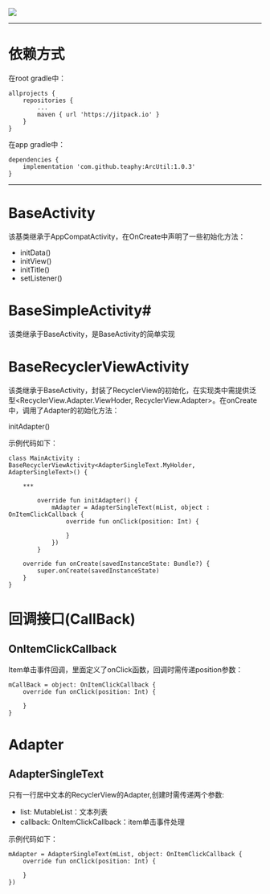 
[![](https://jitpack.io/v/teaphy/ArcUtil.svg)](https://jitpack.io/#teaphy/ArcUtil)

<hr>

# 依赖方式 #

在root gradle中：

	allprojects {
		repositories {
			...
			maven { url 'https://jitpack.io' }
		}
	}

在app gradle中：

	dependencies {
	    implementation 'com.github.teaphy:ArcUtil:1.0.3'
	}

<hr>

# BaseActivity #

该基类继承于AppCompatActivity，在OnCreate中声明了一些初始化方法：

- initData()
- initView()
- initTitle()
- setListener()

# BaseSimpleActivity#

该类继承于BaseActivity，是BaseActivity的简单实现

# BaseRecyclerViewActivity #

该类继承于BaseActivity，封装了RecyclerView的初始化，在实现类中需提供泛型<RecyclerView.Adapter.ViewHoder, RecyclerView.Adapter>。在onCreate中，调用了Adapter的初始化方法：

initAdapter()


示例代码如下：

	class MainActivity : BaseRecyclerViewActivity<AdapterSingleText.MyHolder, AdapterSingleText>() {
		
		***
	
	        override fun initAdapter() {
	            mAdapter = AdapterSingleText(mList, object : OnItemClickCallback {
	                override fun onClick(position: Int) {
	
	                }
	            })
	        }
	
		override fun onCreate(savedInstanceState: Bundle?) {
			super.onCreate(savedInstanceState)
		}
	}

# 回调接口(CallBack) #

## OnItemClickCallback ##

Item单击事件回调，里面定义了onClick函数，回调时需传递position参数：

	mCallBack = object: OnItemClickCallback {
		override fun onClick(position: Int) {

		}
	}

# Adapter #

## AdapterSingleText ##

只有一行居中文本的RecyclerView的Adapter,创建时需传递两个参数:

- list: MutableList<String>：文本列表
- callback: OnItemClickCallback：item单击事件处理

示例代码如下：

	mAdapter = AdapterSingleText(mList, object: OnItemClickCallback {
		override fun onClick(position: Int) {

		}
	})
